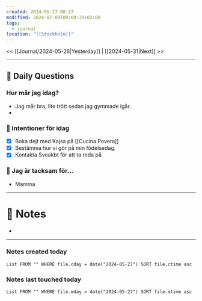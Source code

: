 ```yaml
---
created: 2024-05-27 08:27
modified: 2024-07-08T09:09:39+02:00
tags:
  - journal
location: "[[Stockholm]]"
---
```


<< [[Journal/2024-05-26|Yesterday]] | [[2024-05-31|Next]] >>

---
## 📅 Daily Questions
### Hur mår jag idag?
- Jag mår bra, lite trött sedan jag gymmade igår.
- 
### 🚀  Intentioner för idag
- [x] Boka dejt med Kajsa på [[Cucina Povera]]
- [x] Bestämma hur vi gör på min födelsedag.
- [x] Kontakta Sveakbt för att ta reda på 

### 🙏 Jag är tacksam för...
- Mamma 
---
# 📝 Notes
- 
---
### Notes created today
```dataview
List FROM "" WHERE file.cday = date("2024-05-27") SORT file.ctime asc
```
### Notes last touched today
```dataview
List FROM "" WHERE file.mday = date("2024-05-27") SORT file.mtime asc
```